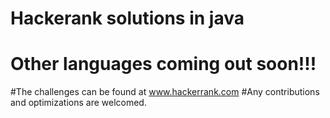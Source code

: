 
# Hackerank solutions in java 
# Other languages  coming out soon!!!
#The challenges can be found at www.hackerrank.com
#Any contributions and optimizations are welcomed.

